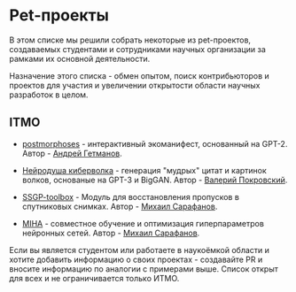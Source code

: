 # Pet-проекты

В этом списке мы решили собрать некоторые из pet-проектов, 
создаваемых студентами и сотрудниками научных организации за рамками их основной деятельности.

Назначение этого списка - обмен опытом, поиск контрибьюторов и проектов для участия 
и увеличении открытости области научных разработок в целом.

## ITMO

- [postmorphoses](https://github.com/andreygetmanov/postmorphoses) - интерактивный экоманифест, основанный на GPT-2. 
Автор - [Андрей Гетманов](https://github.com/andreygetmanov).

- [Нейродуша киберволка](https://github.com/valer1435/neurosoul-of-cyberwolf) - генерация "мудрых" цитат и картинок волков, основаные на GPT-3 и BigGAN. 
Автор - [Валерий Покровский](https://github.com/valer1435).

- [SSGP-toolbox](https://github.com/Dreamlone/SSGP-toolbox) - Модуль для восстановления пропусков в спутниковых снимках.
Автор - [Михаил Сарафанов](https://github.com/Dreamlone).

- [MIHA](https://github.com/Dreamlone/MIHA) - совместное обучение и оптимизация гиперпараметров нейронных сетей.
Автор - [Михаил Сарафанов](https://github.com/Dreamlone).

Если вы является студентом или работаете в наукоёмкой области и хотите добавить информацию о своих проектах - 
создавайте PR и вносите информацию по аналогии с примерами выше. 
Список открыт для всех и не ограничивается только ИТМО.
